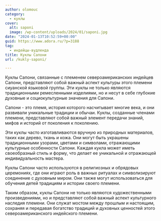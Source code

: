 ```yaml
---
author: olomouc
category:
  - куклы
cover:
  alt: saponi
  image: /wp-content/uploads/2024/01/saponi.jpg
date: "2024-01-13T10:52:59+00:00"
guid: https://www.adora.ru/?p=3188
tag:
  - индейцы-вудленда
title: Куклы Сапони
url: /kukly-saponi/

---
```

Куклы Сапони, связанные с племенем североамериканских индейцев Сапони, представляют собой важный аспект культуры этого племени сиуанской языковой группы. Эти куклы не только являются традиционными ремесленными изделиями, но и несут в себе глубокие духовные и социокультурные значения для Сапони.

Сапони \- это племя, история которого насчитывает многие века, и они развивали уникальные традиции и обычаи. Куклы, созданные членами племени, представляют собой важный элемент передачи знаний, мифов и историй от поколения к поколению.

Эти куклы часто изготавливаются вручную из природных материалов, таких как дерево, ткань и кожа. Они могут быть украшены традиционными узорами, цветами и символами, отражающими культурные особенности Сапони. Каждая кукла может иметь своеобразный стиль и форму, что делает ее уникальной и отражающей индивидуальность мастера.

Куклы Сапони часто используются в религиозных и обрядовых церемониях, где они играют роль в важных ритуалах и символизируют соединение с духовным миром. Они также могут использоваться для обучения детей традициям и истории своего племени.

Таким образом, куклы Сапони не только являются художественными произведениями, но и представляют собой важный аспект культурного наследия племени. Они служат мостом между прошлым и настоящим, сохраняя и передавая богатство традиций и духовных ценностей этого североамериканского индейского племени.
